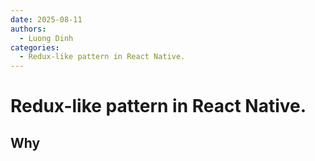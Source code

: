 ```yaml
---
date: 2025-08-11
authors:
  - Luong Dinh
categories:
  - Redux-like pattern in React Native. 
---
```


# Redux-like pattern in React Native.

## Why

